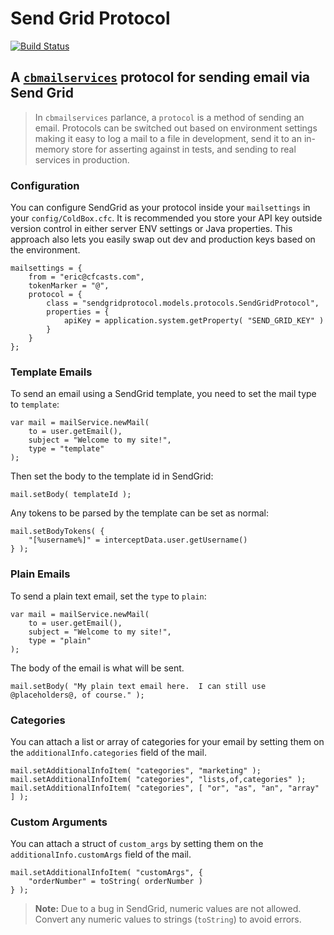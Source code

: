 # Send Grid Protocol

[![Build Status](https://travis-ci.org/elpete/send-grid-protocol.svg?branch=master)](https://travis-ci.org/elpete/send-grid-protocol)

## A [`cbmailservices`](https://github.com/ColdBox/cbox-mailservices) protocol for sending email via Send Grid

> In `cbmailservices` parlance, a `protocol` is a method of sending an email.  Protocols can be switched out based on environment settings making it easy to log a mail to a file in development, send it to an in-memory store for asserting against in tests, and sending to real services in production.

### Configuration

You can configure SendGrid as your protocol inside your `mailsettings` in your `config/ColdBox.cfc`.  It is recommended you store your API key outside version control in either server ENV settings or Java properties.  This approach also lets you easily swap out dev and production keys based on the environment.

```
mailsettings = {
	from = "eric@cfcasts.com",
	tokenMarker = "@",
	protocol = {
		class = "sendgridprotocol.models.protocols.SendGridProtocol",
		properties = {
			apiKey = application.system.getProperty( "SEND_GRID_KEY" )
		}
	}
};
```

### Template Emails

To send an email using a SendGrid template, you need to set the mail type to `template`:
```
var mail = mailService.newMail(
    to = user.getEmail(),
    subject = "Welcome to my site!",
    type = "template"
);
```

Then set the body to the template id in SendGrid:
```
mail.setBody( templateId );
```

Any tokens to be parsed by the template can be set as normal:
```
mail.setBodyTokens( {
    "[%username%]" = interceptData.user.getUsername()
} );
```

### Plain Emails

To send a plain text email, set the `type` to `plain`:
```
var mail = mailService.newMail(
    to = user.getEmail(),
    subject = "Welcome to my site!",
    type = "plain"
);
```

The body of the email is what will be sent.
```
mail.setBody( "My plain text email here.  I can still use @placeholders@, of course." );
```

### Categories

You can attach a list or array of categories for your email by setting them on the `additionalInfo.categories` field of the mail.
```
mail.setAdditionalInfoItem( "categories", "marketing" );
mail.setAdditionalInfoItem( "categories", "lists,of,categories" );
mail.setAdditionalInfoItem( "categories", [ "or", "as", "an", "array" ] );
```

### Custom Arguments

You can attach a struct of `custom_args` by setting them on the `additionalInfo.customArgs` field of the mail.
```
mail.setAdditionalInfoItem( "customArgs", {
    "orderNumber" = toString( orderNumber )
} );
```

> **Note:** Due to a bug in SendGrid, numeric values are not allowed.  Convert any numeric values to strings (`toString`) to avoid errors.
